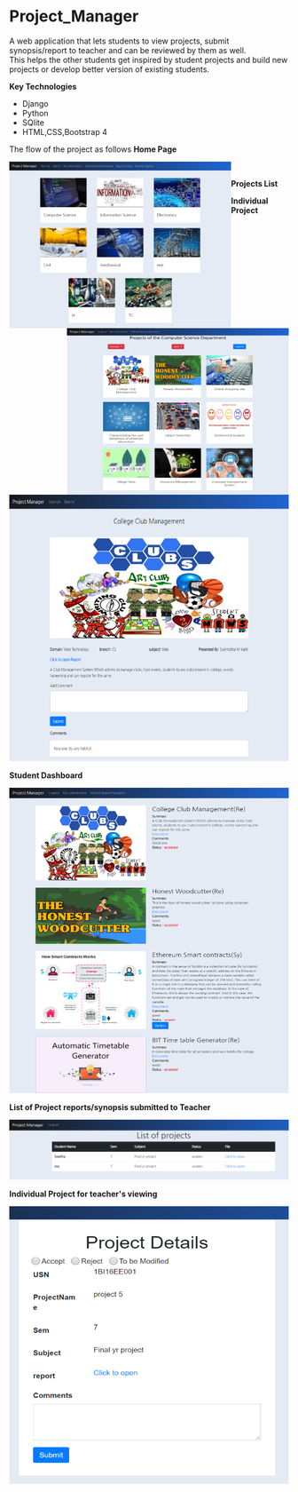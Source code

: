 # Project_Manager
A web application that lets students to view projects, submit synopsis/report to teacher and can be reviewed by them as well.<br/>
This helps the other students get inspired by student projects and build new projects or develop better version of existing students.

**Key Technologies**
* Django
* Python
* SQlite
* HTML,CSS,Bootstrap 4


The flow of the project as follows
<b>Home Page</b>

<img  src="./ReadmeImages/homepage.png"  alt="Home Page" width="400" height="300" align="left"/>
<img src="./ReadmeImages/projectList1.jpeg" alt="ProjectsList Page" width="400" height="300" align="right"/>
<br/>


**Projects List**



**Individual Project**

<img src="./ReadmeImages/Individual Project.png" alt="Individual Projects Page" width="660" height="480"/>
<br/>

**Student Dashboard**

<img src="./ReadmeImages/student-dashboard.png" alt="Dtudent Dashboard Page" width="660" height="550"/>
<br/>


**List of Project reports/synopsis submitted to Teacher**

<img src="./ReadmeImages/teacher list.PNG" alt="Teacher's View of projects list" width="660"/>

**Individual Project for teacher's viewing**

<img src="./ReadmeImages/teacher view.PNG" alt="Teacher's View of an individual project" width="560" height="500"/>


